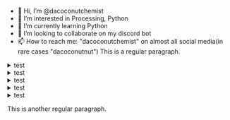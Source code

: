 - 👋 Hi, I’m @dacoconutchemist
- 👀 I’m interested in Processing, Python
- 🌱 I’m currently learning Python
- 💞️ I’m looking to collaborate on my discord bot
- 📫 How to reach me:
    "dacoconutchemist" on almost all social media(in rare cases "dacoconutnut")
This is a regular paragraph.

<details>
  <summary>test</summary>
  <img src="https://picsum.photos/100/20" />
</details>
<details>
  <summary>test</summary>
  <img src="https://picsum.photos/100/20" />
</details>
<details>
  <summary>test</summary>
  <img src="https://picsum.photos/100/20" />
</details>
<details>
  <summary>test</summary>
  <img src="https://picsum.photos/100/20" />
</details>
<details>
  <summary>test</summary>
  <img src="https://picsum.photos/100/20" />
</details>

This is another regular paragraph.
<!---
dacoconutchemist/dacoconutchemist is a ✨ special ✨ repository because its `README.md` (this file) appears on your GitHub profile.
You can click the Preview link to take a look at your changes.
--->
